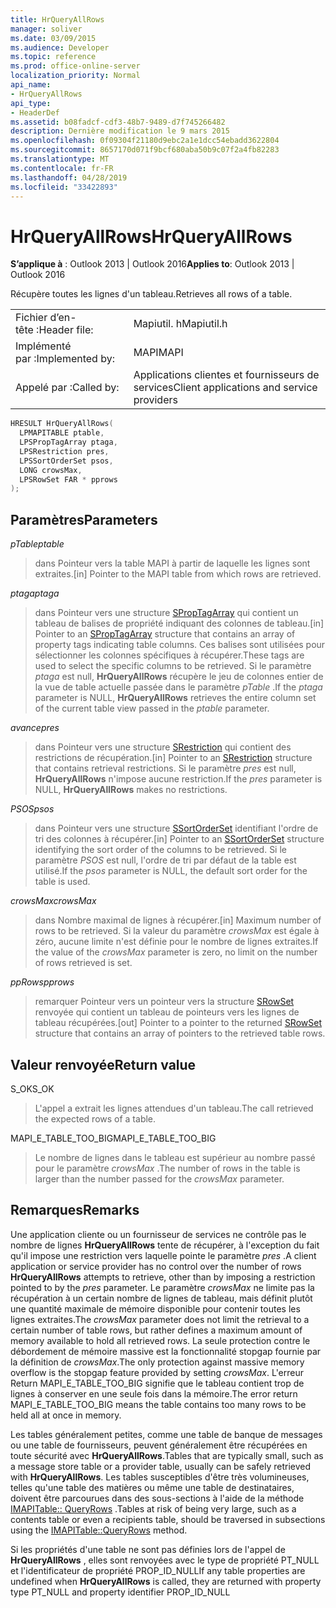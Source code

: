 ```yaml
---
title: HrQueryAllRows
manager: soliver
ms.date: 03/09/2015
ms.audience: Developer
ms.topic: reference
ms.prod: office-online-server
localization_priority: Normal
api_name:
- HrQueryAllRows
api_type:
- HeaderDef
ms.assetid: b08fadcf-cdf3-48b7-9489-d7f745266482
description: Dernière modification le 9 mars 2015
ms.openlocfilehash: 0f09304f21180d9ebc2a1e1dcc54ebadd3622804
ms.sourcegitcommit: 8657170d071f9bcf680aba50b9c07f2a4fb82283
ms.translationtype: MT
ms.contentlocale: fr-FR
ms.lasthandoff: 04/28/2019
ms.locfileid: "33422893"
---
```

# <a name="hrqueryallrows"></a><span data-ttu-id="8d1d5-103">HrQueryAllRows</span><span class="sxs-lookup"><span data-stu-id="8d1d5-103">HrQueryAllRows</span></span>

  
  
<span data-ttu-id="8d1d5-104">**S’applique à** : Outlook 2013 | Outlook 2016</span><span class="sxs-lookup"><span data-stu-id="8d1d5-104">**Applies to**: Outlook 2013 | Outlook 2016</span></span> 
  
<span data-ttu-id="8d1d5-105">Récupère toutes les lignes d'un tableau.</span><span class="sxs-lookup"><span data-stu-id="8d1d5-105">Retrieves all rows of a table.</span></span> 
  
|||
|:-----|:-----|
|<span data-ttu-id="8d1d5-106">Fichier d’en-tête :</span><span class="sxs-lookup"><span data-stu-id="8d1d5-106">Header file:</span></span>  <br/> |<span data-ttu-id="8d1d5-107">Mapiutil. h</span><span class="sxs-lookup"><span data-stu-id="8d1d5-107">Mapiutil.h</span></span>  <br/> |
|<span data-ttu-id="8d1d5-108">Implémenté par :</span><span class="sxs-lookup"><span data-stu-id="8d1d5-108">Implemented by:</span></span>  <br/> |<span data-ttu-id="8d1d5-109">MAPI</span><span class="sxs-lookup"><span data-stu-id="8d1d5-109">MAPI</span></span>  <br/> |
|<span data-ttu-id="8d1d5-110">Appelé par :</span><span class="sxs-lookup"><span data-stu-id="8d1d5-110">Called by:</span></span>  <br/> |<span data-ttu-id="8d1d5-111">Applications clientes et fournisseurs de services</span><span class="sxs-lookup"><span data-stu-id="8d1d5-111">Client applications and service providers</span></span>  <br/> |
   
```cpp
HRESULT HrQueryAllRows(
  LPMAPITABLE ptable,
  LPSPropTagArray ptaga,
  LPSRestriction pres,
  LPSSortOrderSet psos,
  LONG crowsMax,
  LPSRowSet FAR * pprows
);
```

## <a name="parameters"></a><span data-ttu-id="8d1d5-112">Paramètres</span><span class="sxs-lookup"><span data-stu-id="8d1d5-112">Parameters</span></span>

 <span data-ttu-id="8d1d5-113">_pTable_</span><span class="sxs-lookup"><span data-stu-id="8d1d5-113">_ptable_</span></span>
  
> <span data-ttu-id="8d1d5-114">dans Pointeur vers la table MAPI à partir de laquelle les lignes sont extraites.</span><span class="sxs-lookup"><span data-stu-id="8d1d5-114">[in] Pointer to the MAPI table from which rows are retrieved.</span></span> 
    
 <span data-ttu-id="8d1d5-115">_ptaga_</span><span class="sxs-lookup"><span data-stu-id="8d1d5-115">_ptaga_</span></span>
  
> <span data-ttu-id="8d1d5-116">dans Pointeur vers une structure [SPropTagArray](sproptagarray.md) qui contient un tableau de balises de propriété indiquant des colonnes de tableau.</span><span class="sxs-lookup"><span data-stu-id="8d1d5-116">[in] Pointer to an [SPropTagArray](sproptagarray.md) structure that contains an array of property tags indicating table columns.</span></span> <span data-ttu-id="8d1d5-117">Ces balises sont utilisées pour sélectionner les colonnes spécifiques à récupérer.</span><span class="sxs-lookup"><span data-stu-id="8d1d5-117">These tags are used to select the specific columns to be retrieved.</span></span> <span data-ttu-id="8d1d5-118">Si le paramètre _ptaga_ est null, **HrQueryAllRows** récupère le jeu de colonnes entier de la vue de table actuelle passée dans le paramètre _pTable_ .</span><span class="sxs-lookup"><span data-stu-id="8d1d5-118">If the  _ptaga_ parameter is NULL, **HrQueryAllRows** retrieves the entire column set of the current table view passed in the  _ptable_ parameter.</span></span> 
    
 <span data-ttu-id="8d1d5-119">_avance_</span><span class="sxs-lookup"><span data-stu-id="8d1d5-119">_pres_</span></span>
  
> <span data-ttu-id="8d1d5-120">dans Pointeur vers une structure [SRestriction](srestriction.md) qui contient des restrictions de récupération.</span><span class="sxs-lookup"><span data-stu-id="8d1d5-120">[in] Pointer to an [SRestriction](srestriction.md) structure that contains retrieval restrictions.</span></span> <span data-ttu-id="8d1d5-121">Si le paramètre _pres_ est null, **HrQueryAllRows** n'impose aucune restriction.</span><span class="sxs-lookup"><span data-stu-id="8d1d5-121">If the  _pres_ parameter is NULL, **HrQueryAllRows** makes no restrictions.</span></span> 
    
 <span data-ttu-id="8d1d5-122">_PSOS_</span><span class="sxs-lookup"><span data-stu-id="8d1d5-122">_psos_</span></span>
  
> <span data-ttu-id="8d1d5-123">dans Pointeur vers une structure [SSortOrderSet](ssortorderset.md) identifiant l'ordre de tri des colonnes à récupérer.</span><span class="sxs-lookup"><span data-stu-id="8d1d5-123">[in] Pointer to an [SSortOrderSet](ssortorderset.md) structure identifying the sort order of the columns to be retrieved.</span></span> <span data-ttu-id="8d1d5-124">Si le paramètre _PSOS_ est null, l'ordre de tri par défaut de la table est utilisé.</span><span class="sxs-lookup"><span data-stu-id="8d1d5-124">If the  _psos_ parameter is NULL, the default sort order for the table is used.</span></span> 
    
 <span data-ttu-id="8d1d5-125">_crowsMax_</span><span class="sxs-lookup"><span data-stu-id="8d1d5-125">_crowsMax_</span></span>
  
> <span data-ttu-id="8d1d5-126">dans Nombre maximal de lignes à récupérer.</span><span class="sxs-lookup"><span data-stu-id="8d1d5-126">[in] Maximum number of rows to be retrieved.</span></span> <span data-ttu-id="8d1d5-127">Si la valeur du paramètre _crowsMax_ est égale à zéro, aucune limite n'est définie pour le nombre de lignes extraites.</span><span class="sxs-lookup"><span data-stu-id="8d1d5-127">If the value of the  _crowsMax_ parameter is zero, no limit on the number of rows retrieved is set.</span></span> 
    
 <span data-ttu-id="8d1d5-128">_ppRows_</span><span class="sxs-lookup"><span data-stu-id="8d1d5-128">_pprows_</span></span>
  
> <span data-ttu-id="8d1d5-129">remarquer Pointeur vers un pointeur vers la structure [SRowSet](srowset.md) renvoyée qui contient un tableau de pointeurs vers les lignes de tableau récupérées.</span><span class="sxs-lookup"><span data-stu-id="8d1d5-129">[out] Pointer to a pointer to the returned [SRowSet](srowset.md) structure that contains an array of pointers to the retrieved table rows.</span></span> 
    
## <a name="return-value"></a><span data-ttu-id="8d1d5-130">Valeur renvoyée</span><span class="sxs-lookup"><span data-stu-id="8d1d5-130">Return value</span></span>

<span data-ttu-id="8d1d5-131">S_OK</span><span class="sxs-lookup"><span data-stu-id="8d1d5-131">S_OK</span></span> 
  
> <span data-ttu-id="8d1d5-132">L'appel a extrait les lignes attendues d'un tableau.</span><span class="sxs-lookup"><span data-stu-id="8d1d5-132">The call retrieved the expected rows of a table.</span></span> 
    
<span data-ttu-id="8d1d5-133">MAPI_E_TABLE_TOO_BIG</span><span class="sxs-lookup"><span data-stu-id="8d1d5-133">MAPI_E_TABLE_TOO_BIG</span></span> 
  
> <span data-ttu-id="8d1d5-134">Le nombre de lignes dans le tableau est supérieur au nombre passé pour le paramètre _crowsMax_ .</span><span class="sxs-lookup"><span data-stu-id="8d1d5-134">The number of rows in the table is larger than the number passed for the  _crowsMax_ parameter.</span></span> 
    
## <a name="remarks"></a><span data-ttu-id="8d1d5-135">Remarques</span><span class="sxs-lookup"><span data-stu-id="8d1d5-135">Remarks</span></span>

<span data-ttu-id="8d1d5-136">Une application cliente ou un fournisseur de services ne contrôle pas le nombre de lignes **HrQueryAllRows** tente de récupérer, à l'exception du fait qu'il impose une restriction vers laquelle pointe le paramètre _pres_ .</span><span class="sxs-lookup"><span data-stu-id="8d1d5-136">A client application or service provider has no control over the number of rows **HrQueryAllRows** attempts to retrieve, other than by imposing a restriction pointed to by the  _pres_ parameter.</span></span> <span data-ttu-id="8d1d5-137">Le paramètre _crowsMax_ ne limite pas la récupération à un certain nombre de lignes de tableau, mais définit plutôt une quantité maximale de mémoire disponible pour contenir toutes les lignes extraites.</span><span class="sxs-lookup"><span data-stu-id="8d1d5-137">The  _crowsMax_ parameter does not limit the retrieval to a certain number of table rows, but rather defines a maximum amount of memory available to hold all retrieved rows.</span></span> <span data-ttu-id="8d1d5-138">La seule protection contre le débordement de mémoire massive est la fonctionnalité stopgap fournie par la définition de _crowsMax_.</span><span class="sxs-lookup"><span data-stu-id="8d1d5-138">The only protection against massive memory overflow is the stopgap feature provided by setting  _crowsMax_.</span></span> <span data-ttu-id="8d1d5-139">L'erreur Return MAPI_E_TABLE_TOO_BIG signifie que le tableau contient trop de lignes à conserver en une seule fois dans la mémoire.</span><span class="sxs-lookup"><span data-stu-id="8d1d5-139">The error return MAPI_E_TABLE_TOO_BIG means the table contains too many rows to be held all at once in memory.</span></span> 
  
<span data-ttu-id="8d1d5-140">Les tables généralement petites, comme une table de banque de messages ou une table de fournisseurs, peuvent généralement être récupérées en toute sécurité avec **HrQueryAllRows**.</span><span class="sxs-lookup"><span data-stu-id="8d1d5-140">Tables that are typically small, such as a message store table or a provider table, usually can be safely retrieved with **HrQueryAllRows**.</span></span> <span data-ttu-id="8d1d5-141">Les tables susceptibles d'être très volumineuses, telles qu'une table des matières ou même une table de destinataires, doivent être parcourues dans des sous-sections à l'aide de la méthode [IMAPITable:: QueryRows](imapitable-queryrows.md) .</span><span class="sxs-lookup"><span data-stu-id="8d1d5-141">Tables at risk of being very large, such as a contents table or even a recipients table, should be traversed in subsections using the [IMAPITable::QueryRows](imapitable-queryrows.md) method.</span></span> 
  
<span data-ttu-id="8d1d5-142">Si les propriétés d'une table ne sont pas définies lors de l'appel de **HrQueryAllRows** , elles sont renvoyées avec le type de propriété PT_NULL et l'identificateur de propriété PROP_ID_NULL</span><span class="sxs-lookup"><span data-stu-id="8d1d5-142">If any table properties are undefined when **HrQueryAllRows** is called, they are returned with property type PT_NULL and property identifier PROP_ID_NULL</span></span> 
  

